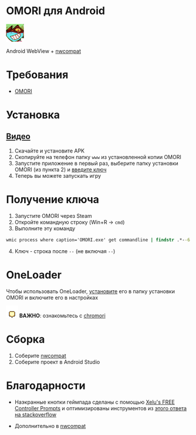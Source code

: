 # OMORI для Android

![spacexh_happy](.github/assets/spacexh_happy.png)

Android WebView + [nwcompat](https://github.com/fifomori/nwcompat)

# Требования

- [OMORI](https://store.steampowered.com/app/1150690/OMORI)

# Установка

## [Видео](https://youtu.be/vewM9YLIpB0)

1. Скачайте и установите APK
2. Скопируйте на телефон папку `www` из установленной копии OMORI
3. Запустите приложение в первый раз, выберите папку установки OMORI (из пункта 2) и [введите ключ](#получение-ключа)
4. Теперь вы можете запускать игру

# Получение ключа

1. Запустите OMORI через Steam
2. Откройте командную строку (Win+R -> `cmd`)
3. Выполните эту команду

```cmd
wmic process where caption='OMORI.exe' get commandline | findstr .*--6
```

4. Ключ - строка после `--` (не включая `--`)

# OneLoader

Чтобы использовать OneLoader, [установите](https://mods.one/mod/oneloader) его в папку установки OMORI и включите его в настройках

![warning](.github/assets/warning.gif) **ВАЖНО**: ознакомьтесь с [chromori](https://github.com/fifomori/chromori#oneloader-)

# Сборка

1. Соберите [nwcompat](https://github.com/fifomori/nwcompat)
2. Соберите проект в Android Studio

# Благодарности

- Наэкранные кнопки геймпада сделаны с помощью [Xelu's FREE Controller Prompts](https://thoseawesomeguys.com/prompts/) и оптимизированы инструментов из [этого ответа на stackoverflow](https://stackoverflow.com/a/74330757/22076815)

- Дополнительно в [nwcompat](https://github.com/fifomori/nwcompat#credits)

